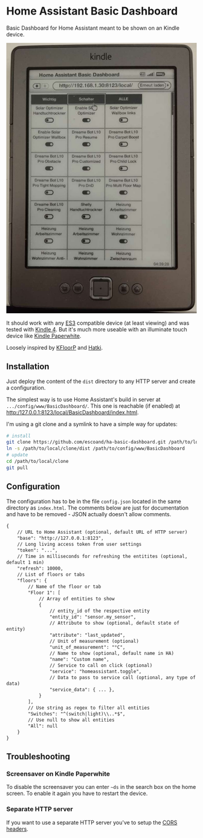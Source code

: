 # Home Assistant Basic Dashboard

Basic Dashboard for Home Assistant meant to be shown on an Kindle device.

![](overview.png)

It should work with any [ES3](https://en.wikipedia.org/wiki/ECMAScript_version_history) compatible device (at least viewing) and was tested with [Kindle 4](https://en.wikipedia.org/wiki/Amazon_Kindle#Kindle_4). But it's much more useable with an illuminate touch device like [Kindle Paperwhite](https://en.wikipedia.org/wiki/Amazon_Kindle#Kindle_Paperwhite_(first_iteration)).

Loosely inspired by [KFloorP](https://github.com/viny182/kfloorp/) and [Hatki](https://github.com/tombo1337/hatki).

## Installation

Just deploy the content of the `dist` directory to any HTTP server and create a configuration.

The simplest way is to use Home Assistant's build in server at `.../config/www/BasicDashboard/`.
This one is reachable (if enabled) at <http:/127.0.0.1:8123/local/BasicDashboard/index.html>.

I'm using a git clone and a symlink to have a simple way for updates:
```sh
# install
git clone https://github.com/escoand/ha-basic-dashboard.git /path/to/local/clone
ln -s /path/to/local/clone/dist /path/to/config/www/BasicDashboard
# update
cd /path/to/local/clone
git pull
```

## Configuration

The configuration has to be in the file `config.json` located in the same directory as `index.html`.
The comments below are just for documentation and have to be removed - JSON actually doesn't allow comments.

```jsonc
{
    // URL to Home Assistant (optional, default URL of HTTP server)
    "base": "http://127.0.0.1:8123",
    // Long living access token from user settings
    "token": "...",
    // Time in milliseconds for refreshing the entitites (optional, default 1 min)
    "refresh": 10000,
    // List of floors or tabs
    "floors": {
        // Name of the floor or tab
        "Floor 1": [
            // Array of entities to show
            {
                // entity_id of the respective entity
                "entity_id": "sensor.my_sensor",
                // Attribute to show (optional, default state of entity)
                "attribute": "last_updated",
                // Unit of measurement (optional)
                "unit_of_measurement": "°C",
                // Name to show (optional, default name in HA)
                "name": "Custom name",
                // Service to call on click (optional)
                "service": "homeassistant.toggle",
                // Data to pass to service call (optional, any type of data)
                "service_data": { ... },
            }
        ],
        // Use string as regex to filter all entities
        "Switches": "^(switch|light)\\..*$",
        // Use null to show all entities
        "All": null
    }
}
```

## Troubleshooting

### Screensaver on Kindle Paperwhite

To disable the screensaver you can enter `~ds` in the search box on the home screen. To enable it again you have to restart the device.

### Separate HTTP server

If you want to use a separate HTTP server you've to setup the [CORS headers](https://www.home-assistant.io/integrations/http/#cors_allowed_origins).